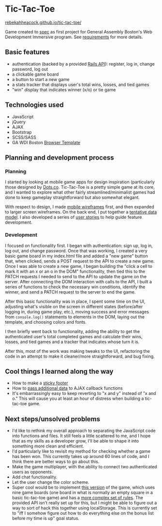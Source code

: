 # Tic-Tac-Toe

[rebekahheacock.github.io/tic-tac-toe/](https://rebekahheacock.github.io/tic-tac-toe/)

Game created to [spec](https://github.com/ga-wdi-boston/game-project) as first project for General Assembly Boston's Web Development Immersive program. See [requirements](https://github.com/ga-wdi-boston/game-project/blob/master/requirements.md) for more details.

## Basic features

- authentication (backed by a provided [Rails API](https://github.com/ga-wdi-boston/game-project-api)): register, log in, change password, log out
- a clickable game board
- a button to start a new game
- a stats tracker that displays user's total wins, losses, and tied games
- "win" display that indicates winner (x/o) or tie game


## Technologies used

- JavaScript
- jQuery
- AJAX
- Bootstrap
- SCSS/SASS
- GA WDI Boston [Browser Template](https://github.com/ga-wdi-boston/browser-template)

## Planning and development process

### Planning
I started by looking at mobile game apps for design inspiration (particularly those designed by [Dots.co](https://www.dots.co/). Tic-Tac-Toe is a pretty simple game at its core, and I wanted to explore what other fairly streamlined/minimalist games had done to keep gameplay straightforward but also somewhat elegant. 

With respect to design, I made [mobile wireframes](https://github.com/rebekahheacock/game-project-scope-study/blob/response/study.md#a-wireframe-of-what-your-game-project-will-look-like) first, and then expanded to larger screen wireframes. On the back end, I put together a [tentative data model](https://github.com/rebekahheacock/game-project-scope-study/blob/response/study.md#the-data-structure-you-plan-to-use). I also developed a series of [user stories](https://github.com/rebekahheacock/game-project-scope-study/blob/response/study.md#4-8-user-stories-for-your-game-project) to help guide feature development.

### Development 
I focused on functionality first. I began with authentication: sign up, log in, log out, and change password. Once that was working, I created a very basic game board in my index.html file and added a "new game" button that, when clicked, sends a POST request to the API to create a new game. Once I was able to create a new game, I began building the "click a cell to mark it with an x or an o in the DOM" functionality, then tied this to the PATCH requests I needed to send to the API to update the game on the server. After connecting the DOM interaction with calls to the API, I built a series of functions to check the necessary win conditions, identify the winner, and send a PATCH request to the server to end the game. 

After this basic functionality was in place, I spent some time on the UI, adjusting what's visible on the screen in different states (before/after logging in, during game play, etc.), moving success and error messages from `console.log()` statements to elements in the DOM, laying out the template, and choosing colors and fonts. 

I then briefly went back to functionality, adding the ability to get the authenticated user's total completed games and calculate their wins, losses, and tied games and a tracker that indicates whose turn it is. 

After this, most of the work was making tweaks to the UI, refactoring the code in an attempt to make it cleaner/more straightforward, and bug fixing.

## Cool things I learned along the way
- How to make a [sticky footer](http://stackoverflow.com/questions/15069983/how-to-fix-footer-on-bottom-of-screen-regardless-of-browser-or-device)
- How to [pass additional data](http://stackoverflow.com/questions/21985201/pass-extra-parameters-to-jquery-ajax-promise-callback) to AJAX callback functions 
- It's embarrassingly easy to keep reverting to "x and y" instead of "x and o." This will cause you at least an hour of distress when building a tic-tac-toe game.

## Next steps/unsolved problems

- I'd like to rethink my overall approach to separating the JavaScript code into functions and files. It still feels a little scattered to me, and I hope that as my skills as a developer grow, I'll be able to shape it into something more clean and efficient.
- I'd particularly like to revisit my method for checking whether a game has been won. This currently takes up around 60 lines of code, and I think there are better ways to go about this.
- Make the game multiplayer, with the ability to connect two authenticated users as opponents.
- Add chat functionality.
- Let the user change the color scheme.
- Super cool would be to implement [this version](http://tabtimes.com/how-two-developers-turned-age-old-game-something-much-more-12963/) of the game, which uses nine game boards (one board in what is normally an empty square in a basic tic-tac-toe game) and has a [more complex set of rules](https://mathwithbaddrawings.com/2013/06/16/ultimate-tic-tac-toe/). The provided API isn't really set up for this, but I might be able to figure out a way to sort of hack this together using localStorage. This is currently set to "iff I somehow figure out how to do everything else on the bonus list before my time is up" goal status.


